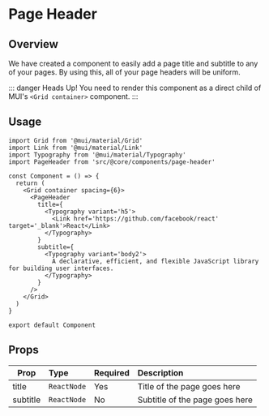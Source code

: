 # Page Header

## Overview

We have created a component to easily add a page title and subtitle to any of your pages. By using this, all of your page headers will be uniform.

::: danger Heads Up!
You need to render this component as a direct child of MUI's `<Grid container>` component.
:::

## Usage

```tsx
import Grid from '@mui/material/Grid'
import Link from '@mui/material/Link'
import Typography from '@mui/material/Typography'
import PageHeader from 'src/@core/components/page-header'

const Component = () => {
  return (
    <Grid container spacing={6}>
      <PageHeader
        title={
          <Typography variant='h5'>
            <Link href='https://github.com/facebook/react' target='_blank'>React</Link>
          </Typography>
        }
        subtitle={
          <Typography variant='body2'>
            A declarative, efficient, and flexible JavaScript library for building user interfaces.
          </Typography>
        }
      />
    </Grid>
  )
}

export default Component
```

## Props

| Prop      |   Type      | Required | Description                    |
| --------- | :---------- | :------- | :----------------------------- |
| title     | `ReactNode` |      Yes | Title of the page goes here    |
| subtitle  | `ReactNode` |       No | Subtitle of the page goes here |
